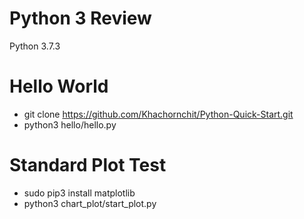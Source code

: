 # Python 3 Review
Python 3.7.3

# Hello World
* git clone https://github.com/Khachornchit/Python-Quick-Start.git
* python3 hello/hello.py

# Standard Plot Test
* sudo pip3 install matplotlib
* python3 chart_plot/start_plot.py
